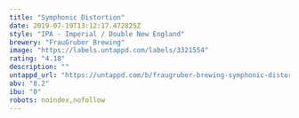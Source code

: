```yaml
---
title: "Symphonic Distortion"
date: 2019-07-19T13:12:17.472825Z
style: "IPA - Imperial / Double New England"
brewery: "FrauGruber Brewing"
image: "https://labels.untappd.com/labels/3321554"
rating: "4.18"
description: ""
untappd_url: "https://untappd.com/b/fraugruber-brewing-symphonic-distortion/3321554"
abv: "8.2"
ibu: "0"
robots: noindex,nofollow
---
```

